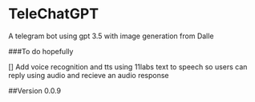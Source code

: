 # TeleChatGPT

A telegram bot using gpt 3.5 with image generation from Dalle

###To do hopefully

[] Add voice recognition and tts using 11labs text to speech so users can reply using audio and recieve an audio response


##Version 0.0.9

